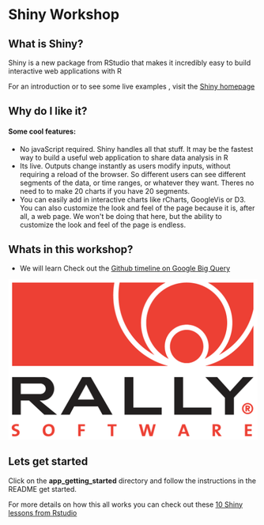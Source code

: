 # Shiny Workshop

## What is Shiny?
Shiny is a new package from RStudio that makes it incredibly easy to build interactive web applications with R

For an introduction or to see some live examples , visit the [Shiny homepage](http://www.rstudio.com/shiny) 

## Why do I like it?

#### Some cool features: 
* No javaScript required. Shiny handles all that stuff. It may be the fastest way to build a useful web application to share data analysis in R 
* Its live. Outputs change instantly as users modify inputs, without requiring a reload of the browser. So different users can see different segments of the data, or time ranges, or whatever they want. Theres no need to to make 20 charts if you have 20 segments.
* You can easily add in interactive charts like rCharts, GoogleVis or D3. You can also customize the look and feel of the page because it is, after all, a web page. We won't be doing that here, but the ability to customize the look and feel of the page is endless. 


## Whats in this workshop?

* We will learn
Check out the [Github timeline on Google Big Query](https://bigquery.cloud.google.com/table/publicdata:samples.github_timeline?pli=1)


![logo](www/rally_logo.png?raw=true)

## Lets get started
Click on the **app_getting_started** directory and follow the instructions in the README get started. 

For more details on how this all works you can check out these [10 Shiny lessons from Rstudio](http://www.rstudio.com/shiny/lessons/Intro/)